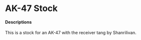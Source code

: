 # AK-47 Stock

#### Descriptions 

This is a stock for an AK-47 with the receiver tang by Shanrilivan.  
